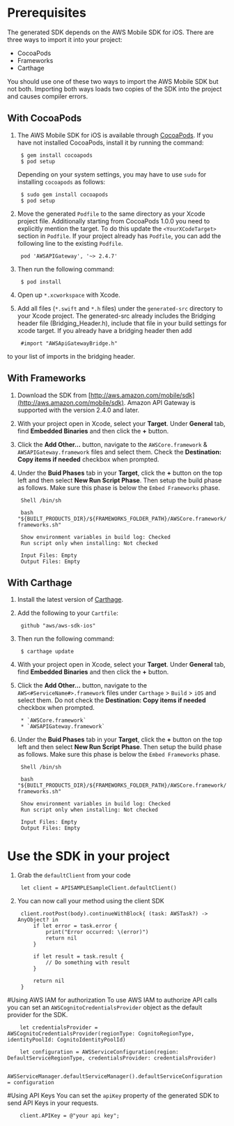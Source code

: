 # Prerequisites

The generated SDK depends on the AWS Mobile SDK for iOS. There are three ways to import it into your project:

* CocoaPods
* Frameworks
* Carthage

You should use one of these two ways to import the AWS Mobile SDK but not both. Importing both ways loads two copies of the SDK into the project and causes compiler errors.

## With CocoaPods

1. The AWS Mobile SDK for iOS is available through [CocoaPods](https://cocoapods.org/). If you have not installed CocoaPods, install it by running the command:

		$ gem install cocoapods
		$ pod setup

    Depending on your system settings, you may have to use `sudo` for installing `cocoapods` as follows:

		$ sudo gem install cocoapods
		$ pod setup


1. Move the generated `Podfile` to the same directory as your Xcode project file. Additionally starting from CocoaPods 1.0.0 you need to explicitly mention the target. To do this update the `<YourXCodeTarget>` section in `Podfile`.  If your project already has `Podfile`, you can add the following line to the existing `Podfile`.

        pod 'AWSAPIGateway', '~> 2.4.7'

1. Then run the following command:

        $ pod install

1. Open up `*.xcworkspace` with Xcode.
1. Add all files (`*.swift` and `*.h` files) under the `generated-src` directory to your Xcode project. The generated-src already includes the Bridging header file (Bridging_Header.h), include that file in your build settings for xcode target. If you already have a bridging header then add 

        #import "AWSApiGatewayBridge.h"

to your list of imports in the bridging header.

## With Frameworks

1. Download the SDK from [http://aws.amazon.com/mobile/sdk](http://aws.amazon.com/mobile/sdk). Amazon API Gateway is supported with the version 2.4.0 and later.
1. With your project open in Xcode, select your **Target**. Under **General** tab, find **Embedded Binaries** and then click the **+** button.
1. Click the **Add Other...** button, navigate to the `AWSCore.framework` & `AWSAPIGateway.framework` files and select them. Check the **Destination: Copy items if needed** checkbox when prompted.
1. Under the **Buid Phases** tab in your **Target**, click the **+** button on the top left and then select **New Run Script Phase**. Then setup the build phase as follows. Make sure this phase is below the `Embed Frameworks` phase.

        Shell /bin/sh
        
        bash "${BUILT_PRODUCTS_DIR}/${FRAMEWORKS_FOLDER_PATH}/AWSCore.framework/strip-frameworks.sh"
        
        Show environment variables in build log: Checked
        Run script only when installing: Not checked
        
        Input Files: Empty
        Output Files: Empty

## With Carthage

1. Install the latest version of [Carthage](https://github.com/Carthage/Carthage#installing-carthage).

1. Add the following to your `Cartfile`:

        github "aws/aws-sdk-ios"

1. Then run the following command:
	
		$ carthage update

1. With your project open in Xcode, select your **Target**. Under **General** tab, find **Embedded Binaries** and then click the **+** button.


1. Click the **Add Other...** button, navigate to the `AWS<#ServiceName#>.framework` files under `Carthage` > `Build` > `iOS` and select them. Do not check the **Destination: Copy items if needed** checkbox when prompted.

	    * `AWSCore.framework`
	    * `AWSAPIGateway.framework`

1. Under the **Buid Phases** tab in your **Target**, click the **+** button on the top left and then select **New Run Script Phase**. Then setup the build phase as follows. Make sure this phase is below the `Embed Frameworks` phase.

        Shell /bin/sh
        
        bash "${BUILT_PRODUCTS_DIR}/${FRAMEWORKS_FOLDER_PATH}/AWSCore.framework/strip-frameworks.sh"
        
        Show environment variables in build log: Checked
        Run script only when installing: Not checked
        
        Input Files: Empty
        Output Files: Empty
        
# Use the SDK in your project

1. Grab the `defaultClient` from your code

		let client = APISAMPLESampleClient.defaultClient()

1. You can now call your method using the client SDK

		
		client.rootPost(body).continueWithBlock{ (task: AWSTask?) -> AnyObject? in 
		    if let error = task.error {
                print("Error occurred: \(error)")
                return nil
            }
            
		    if let result = task.result {
                // Do something with result
            }
            
		    return nil
		}
		

#Using AWS IAM for authorization
To use AWS IAM to authorize API calls you can set an `AWSCognitoCredentialsProvider` object as the default provider for the SDK.

		let credentialsProvider = AWSCognitoCredentialsProvider(regionType: CognitoRegionType, identityPoolId: CognitoIdentityPoolId)

		let configuration = AWSServiceConfiguration(region: DefaultServiceRegionType, credentialsProvider: credentialsProvider)
		
		AWSServiceManager.defaultServiceManager().defaultServiceConfiguration = configuration


#Using API Keys
You can set the `apiKey` property of the generated SDK to send API Keys in your requests.

		client.APIKey = @"your api key";
		

